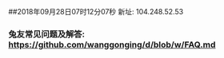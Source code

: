 ##2018年09月28日07时12分07秒 新址: 104.248.52.53
### 兔友常见问题及解答: https://github.com/wanggonging/d/blob/w/FAQ.md

